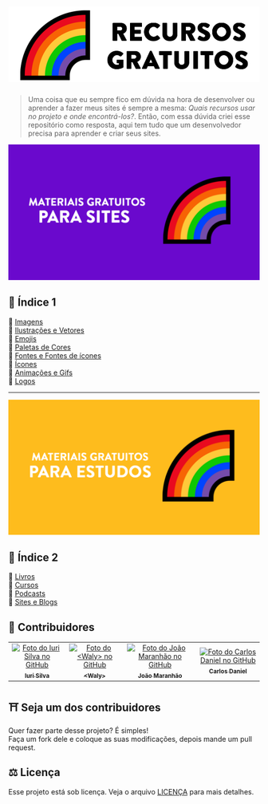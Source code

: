 <h1 align="center">
  <img src="./assets/logo.png">
</h1>

> Uma coisa que eu sempre fico em dúvida na hora de desenvolver ou aprender a fazer meus sites é sempre a mesma: <i>Quais recursos usar no projeto e onde encontrá-los?</i>.
> Então, com essa dúvida criei esse repositório como resposta, aqui tem tudo que um desenvolvedor precisa para aprender e criar seus sites.


<img src="./assets/banner1.png">



## 📕 Índice 1

📌 [Imagens](materiais-gratuitos-para-sites.md#-imagens)<br>
📌 [Ilustrações e Vetores](materiais-gratuitos-para-sites.md#-ilustrações-e-vetores)<br>
📌 [Emojis](materiais-gratuitos-para-sites.md#-emojis)<br>
📌 [Paletas de Cores](materiais-gratuitos-para-sites.md#-paletas-de-cores)<br>
📌 [Fontes e Fontes de ícones](materiais-gratuitos-para-sites.md#-fontes-e-fontes-de-ícones)<br>
📌 [Ícones](materiais-gratuitos-para-sites.md#-ícones)<br>
📌 [Animações e Gifs](materiais-gratuitos-para-sites.md#-animações-e-gifs)<br>
📌 [Logos](materiais-gratuitos-para-sites.md#-logos)<br>

---

<img src="./assets/banner2.png">


## 📕 Índice 2

📌 [Livros](materiais-gratuitos-para-estudos.md#-livros)<br>
📌 [Cursos](materiais-gratuitos-para-estudos.md#-cursos)<br>
📌 [Podcasts](materiais-gratuitos-para-estudos.md#-podcasts)<br>
📌 [Sites e Blogs](materiais-gratuitos-para-estudos.md#-sites-e-blogs)<br>





## 🌈 Contribuidores<br>
<table>
  <tr>
    <td align="center">
      <a href="https://github.com/iuricode">
        <img src="https://avatars3.githubusercontent.com/u/31936044" width="100px;" alt="Foto do Iuri Silva no GitHub"/><br>
        <sub>
          <b>Iuri Silva</b>
        </sub>
      </a>
    </td>
    <td align="center">
      <a href="https://github.com/walysonfelipe">
        <img src="https://avatars1.githubusercontent.com/u/35854466" width="100px;" alt="Foto do <Waly> no GitHub"/><br>
        <sub>
          <b><<!---->Waly></b>
        </sub>
      </a><br>
    </td>
    <td align="center">
      <a href="https://github.com/joaomaranhao">
        <img src="https://avatars0.githubusercontent.com/u/31970285" width="100px;" alt="Foto do João Maranhão no GitHub"/><br>
        <sub>
          <b>João Maranhão</b>
        </sub>
      </a><br>
    </td>
    <td align="center">
      <a href="https://github.com/ff4LL">
        <img src="https://avatars0.githubusercontent.com/u/66672234" width="100px;" alt="Foto do Carlos Daniel no GitHub"/><br>
        <sub>
          <b>Carlos Daniel</b>
        </sub>
      </a><br>
    </td>
  </tr>
</table>

## ⛩ Seja um dos contribuidores<br>
Quer fazer parte desse projeto? É simples!<br>
Faça um fork dele e coloque as suas modificações, depois mande um pull request.<br>

## ⚖ Licença
Esse projeto está sob licença. Veja o arquivo [LICENÇA](LICENSE.md) para mais detalhes.
